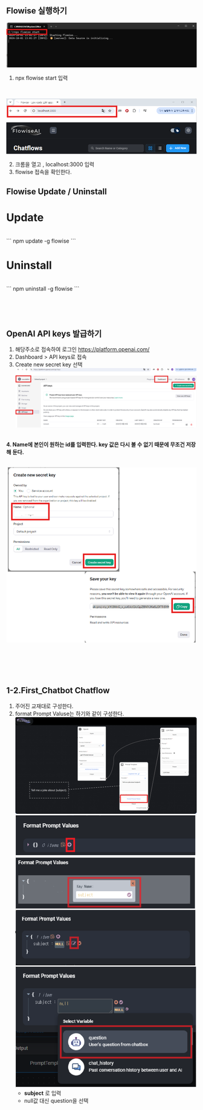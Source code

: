 ## Flowise 실행하기

![1.jpg](../doc/img/01/01_1.png)
1. npx flowise start 입력
<br>

![2.jpg](../doc/img/01/01_2.png)

2. 크롬을 열고 , localhost:3000 입력
3. flowise 접속을 확인한다.


## Flowise Update / Uninstall

# Update
<br>
```
npm update -g flowise
```

# Uninstall
<br>
```
npm uninstall -g flowise
```


<br><br><br>
## OpenAI API keys 발급하기
1. 해당주소로 접속하여 로그인 https://platform.openai.com/
2. Dashboard > API keys로 접속  
3. Create new secret key 선택
   <br>
![3.jpg](../doc/img/01/01_3.png)  
<br>
<b>4. Name에 본인이 원하는 id를 입력한다. key 값은 다시 볼 수 없기 때문에 무조건 저장해 둔다.</b> <br><br>

![4.jpg](../doc/img/01/01_4.png)  <br>
<br>

<br><br><br>
## 1-2.First_Chatbot Chatflow
1. 주어진 교재대로 구성한다.
2. format Prompt Valuse는 하기와 같이 구성한다.
![5.jpg](../doc/img/01/01_5.png)
![6.jpg](../doc/img/01/01_6.png)
   - <b>subject</b> 로 입력
   - null값 대신 question을 선택
